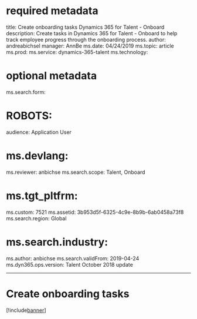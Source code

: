 # required metadata

title: Create onboarding tasks Dynamics 365 for Talent - Onboard
description: Create tasks in Dynamics 365 for Talent - Onboard to help track employee progress through the onboarding process.
author: andreabichsel
manager: AnnBe
ms.date: 04/24/2019
ms.topic: article
ms.prod: 
ms.service: dynamics-365-talent
ms.technology: 

# optional metadata

ms.search.form: 
# ROBOTS: 
audience: Application User
# ms.devlang: 
ms.reviewer: anbichse
ms.search.scope: Talent, Onboard
# ms.tgt_pltfrm: 
ms.custom: 7521
ms.assetid: 3b953d5f-6325-4c9e-8b9b-6ab0458a73f8
ms.search.region: Global
# ms.search.industry: 
ms.author: anbichse
ms.search.validFrom: 2019-04-24
ms.dyn365.ops.version: Talent October 2018 update

---

# Create onboarding tasks

[!include[banner](../includes/banner.md)]